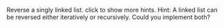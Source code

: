Reverse a singly linked list.
click to show more hints.
Hint:
A linked list can be reversed either iteratively or recursively. Could you implement both?